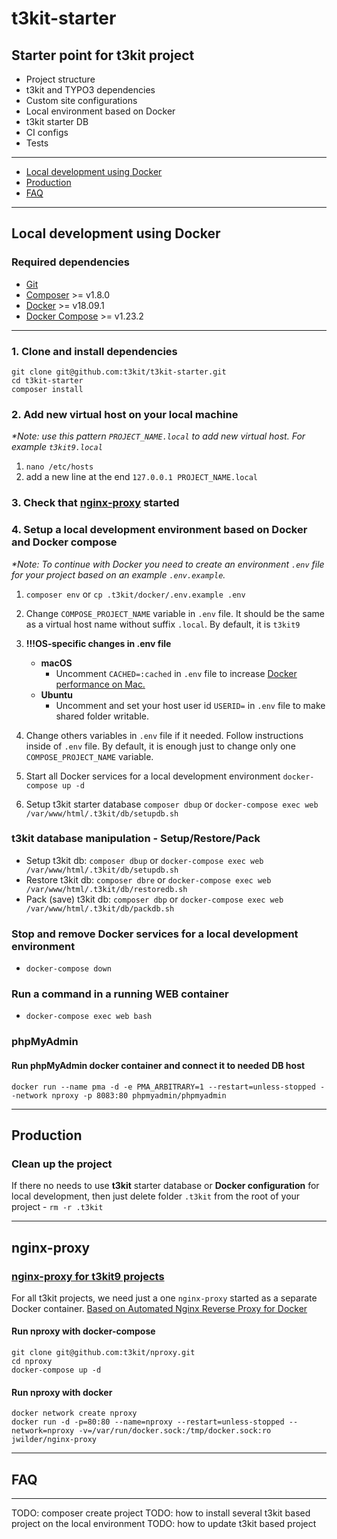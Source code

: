 # t3kit-starter

## Starter point for t3kit project

- Project structure
- t3kit and TYPO3 dependencies
- Custom site configurations
- Local environment based on Docker
- t3kit starter DB
- CI configs
- Tests

***

- [Local development using Docker](#local-development-using-docker)
- [Production](#production)
- [FAQ](#faq)

***

## Local development using Docker

### Required dependencies

- [Git](https://git-scm.com/)
- [Composer](https://getcomposer.org/) >= v1.8.0
- [Docker](https://docs.docker.com/install/) >= v18.09.1
- [Docker Compose](https://docs.docker.com/compose/install/) >= v1.23.2

***

### 1. Clone and install dependencies

  ```shell
  git clone git@github.com:t3kit/t3kit-starter.git
  cd t3kit-starter
  composer install
  ```

### 2. Add new virtual host on your local machine

  _*Note: use this pattern `PROJECT_NAME.local` to add new virtual host. For example `t3kit9.local`_

1. `nano /etc/hosts`
2. add a new line at the end `127.0.0.1 PROJECT_NAME.local`

### 3. Check that [nginx-proxy](#nginx-proxy) started

### 4. Setup a local development environment based on Docker and Docker compose

   _*Note: To continue with Docker you need to create an environment `.env` file for your project based on an example `.env.example`._

1. `composer env` or `cp .t3kit/docker/.env.example .env`

2. Change `COMPOSE_PROJECT_NAME` variable in `.env` file. It should be the same as a virtual host name without suffix `.local`. By default, it is `t3kit9`

3. **!!!OS-specific changes in .env file**
    - **macOS**
        - Uncomment `CACHED=:cached` in `.env` file to increase [Docker performance on Mac.](https://docs.docker.com/docker-for-mac/osxfs-caching/)
    - **Ubuntu**
        - Uncomment and set your host user id `USERID=` in `.env` file to make shared folder writable.

4. Change others variables in `.env` file if it needed. Follow instructions inside of `.env` file. By default, it is enough just to change only one `COMPOSE_PROJECT_NAME` variable.

5. Start all Docker services for a local development environment `docker-compose up -d`

6. Setup t3kit starter database `composer dbup` or `docker-compose exec web /var/www/html/.t3kit/db/setupdb.sh`

### t3kit database manipulation - Setup/Restore/Pack

- Setup t3kit db: `composer dbup` or `docker-compose exec web /var/www/html/.t3kit/db/setupdb.sh`
- Restore t3kit db: `composer dbre` or `docker-compose exec web /var/www/html/.t3kit/db/restoredb.sh`
- Pack (save) t3kit db: `composer dbp` or `docker-compose exec web /var/www/html/.t3kit/db/packdb.sh`

### Stop and remove Docker services for a local development environment

- `docker-compose down`

### Run a command in a running WEB container

- `docker-compose exec web bash`

### phpMyAdmin

#### Run phpMyAdmin docker container and connect it to needed DB host

```shell
docker run --name pma -d -e PMA_ARBITRARY=1 --restart=unless-stopped --network nproxy -p 8083:80 phpmyadmin/phpmyadmin
```

***

## Production

### Clean up the project

If there no needs to use **t3kit** starter database or **Docker configuration** for local development, then just delete folder `.t3kit` from the root of your project - `rm -r .t3kit`

***

## nginx-proxy

### [nginx-proxy for t3kit9 projects](https://github.com/t3kit/nproxy)

For all t3kit projects, we need just a one `nginx-proxy` started as a separate Docker container. [Based on Automated Nginx Reverse Proxy for Docker](https://github.com/jwilder/nginx-proxy)

#### Run nproxy with docker-compose

```shell
git clone git@github.com:t3kit/nproxy.git
cd nproxy
docker-compose up -d
```

#### Run nproxy with docker

```shell
docker network create nproxy
docker run -d -p=80:80 --name=nproxy --restart=unless-stopped --network=nproxy -v=/var/run/docker.sock:/tmp/docker.sock:ro jwilder/nginx-proxy
```

***

## FAQ

***

TODO: composer create project
TODO: how to install several t3kit based project on the local environment
TODO: how to update t3kit based project
